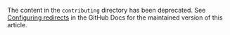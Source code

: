 The content in the `contributing` directory has been deprecated. See [Configuring redirects](https://docs.github.com/en/contributing/writing-for-github-docs/configuring-redirects) in the GitHub Docs for the maintained version of this article.
